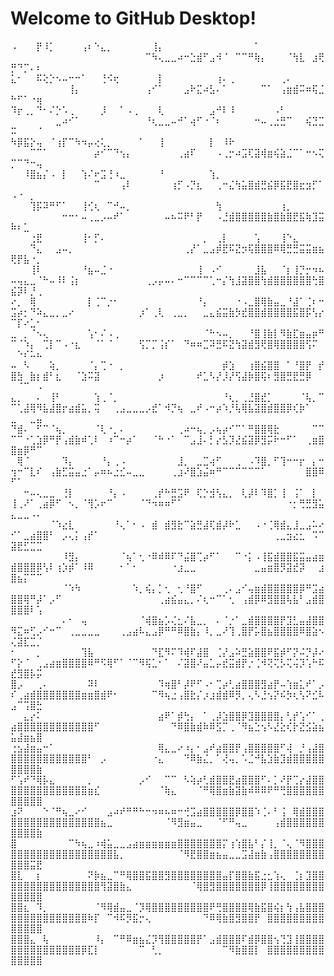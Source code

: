 # Welcome to GitHub Desktop!

⠠⠀⠀⠀⡟⠸⡁⠀⠀⠀⠀⢠⠆⠑⣄⡀⠀⠀⠀⠀⠀⠀⢸⡄⠀⠀⠀⠀⠀⠀⠀⠀⠀⠀⠀⠀⠀⠀⠁⠀⠀⠀⠀⠀⠀⠀⠀⠀⠀⠀⠀⠀⠀⠀⠀⠀⠀⠀⠀⠀⠀⠀⠀⠀⠀⠀⠀⠀⠀⠀⠉⠳⢄⣀⣀⠴⠒⣑⣾⠋⣠⠺⠈⠀⠉⠉⠛⢷⡄⠀⠀⠀⠈⢳⣇⠀⣰⢟⡛⠙⡉⠄⠆
⣅⠂⠀⠀⠯⢕⡑⠢⠤⠒⠒⠁⠀⠀⢘⠪⢖⠀⠀⠀⠀⠀⠀⡇⠀⠀⠀⠀⠀⠀⠀⠀⢰⠄⢀⠀⠀⠀⠀⠀⠀⠀⢀⠄⠀⠀⠀⠀⠀⠀⠀⠀⠀⠀⠀⠀⠀⠀⢸⡄⠀⠀⠀⠀⠀⠀⠀⠀⠀⠀⢠⠊⠁⠀⠀⠀⣠⠗⣍⠴⣣⠄⠁⠀⠀⠀⠀⠀⠉⠁⠀⢠⣶⣾⠭⠶⢯⣈⠓⠋⠁⠐⢶
⠹⡖⢀⡀⠙⠂⠌⡑⠡⢀⠀⠀⠀⠀⡸⠀⠀⠁⠠⢀⠀⠀⠀⢇⠀⠀⠀⠀⠀⠀⠀⣠⠚⠇⠸⠀⠀⠀⠀⠀⠀⠠⠃⠀⠀⠀⠀⠀⠀⠀⠀⠀⠀⠀⠀⠀⣀⠴⠊⠁⠀⠀⠀⠀⠀⠀⠀⠀⠀⠀⠘⢆⣀⣀⠤⠚⠁⢴⠋⠐⠈⠆⠀⠀⠀⠀⠀⠒⠤⢀⣐⣛⠉⠀⠀⢮⣙⣉⠭⠀⠀⠀⠈
⠳⡿⣯⡕⢤⠀⠈⢰⡏⠉⠳⠲⡤⢔⢅⡀⠀⠀⠀⠀⠁⠀⠀⢸⠀⠀⠀⠀⠀⠀⠀⡇⠀⠸⠗⠀⠀⠀⠀⠀⠀⠀⠀⠀⠀⠀⠀⠀⠀⠀⠀⠀⠉⠉⠁⠀⠀⠀⠀⠀⠀⠀⡴⠊⠉⠙⢢⡄⠀⠀⠀⠀⠀⠀⠀⢀⣴⠏⠀⠀⠀⠠⢀⡒⠴⣩⢏⣽⢾⣶⢮⣵⣈⠉⠁⠒⠢⢍⡉⠉⠙⠒⢤
⠀⠀⠸⣿⣦⡌⠠⠀⡇⠀⠀⢱⠌⠖⣩⢘⠰⣀⠀⠀⠀⠀⠀⠘⠀⠀⠀⠀⠀⠀⠀⢱⡀⠀⠀⠀⠀⠀⠀⠀⠀⠀⠀⠀⠀⠀⠀⠀⠀⠀⠀⠀⠀⠀⠀⠀⠀⠀⠀⠀⠀⠀⠉⠀⠀⠀⢠⠇⠀⠀⠀⠀⠀⠀⢰⡋⠠⡙⣆⠀⠀⢀⠒⣌⢳⣥⣿⣾⣛⣮⡿⣯⣟⣿⣖⣲⡋⠁⠠⠐⠀⡀⠀
⠀⠀⠀⢹⡯⠽⠛⠋⠁⠀⠀⢸⢊⢆⠀⠉⠚⠤⡀⠀⠀⠀⠀⠀⠀⠀⠀⠀⠀⠀⠀⠀⢳⠀⠀⠀⠀⠀⠀⠀⠀⠀⢰⡀⠀⠀⠀⠀⠀⠀⠀⠀⠀⠀⠀⠀⠀⠒⠒⠂⠤⢀⣀⡠⠤⠞⠁⠀⠀⠀⠀⠀⠀⠤⠦⠭⠟⠃⡟⠀⠀⠠⣘⣾⣿⣿⣿⣿⣿⣷⣿⣷⣿⣟⣯⢷⣹⣭⠷⠆⣁⠀⠀
⠀⠀⠀⢐⣟⠀⠀⠀⠀⠀⠀⢸⠂⡋⠄⠀⠀⠀⠀⠀⠀⠀⠀⠀⠀⠀⠀⠀⠀⠀⡀⠀⢀⡇⠀⠀⠀⠀⢡⠀⠀⠀⢸⠑⣄⠀⠀⠀⠀⠀⠀⠀⠙⣄⠀⠀⣠⠤⡀⠀⠀⠀⠀⠀⠀⠀⠀⠀⠀⠀⠀⠀⠀⠀⠀⠀⢀⡜⠁⣀⣠⡾⣟⠯⣝⡲⢯⣿⣿⣿⠿⢿⣛⣛⣭⣭⣶⣦⢟⡟⣧⠐⡀
⠀⠀⠀⢸⠇⠀⠀⠀⠀⠀⠀⠘⣦⠤⣈⠐⠀⠀⠀⠀⠀⠀⠀⠀⠀⠀⠀⠀⠀⢸⠀⠠⠊⠀⠀⠀⠀⠀⣸⣧⠀⠀⠈⡆⢸⡙⡒⠲⠦⠤⢤⣄⣀⠈⠓⠤⠸⠇⢨⡆⠀⠀⠀⠀⠀⠀⠀⠀⠀⠀⢀⡠⡤⠤⠄⠒⠉⠉⠉⠉⢁⠒⡌⢳⣸⣽⣿⣿⢳⣾⣿⣿⣿⣿⣿⣿⢓⣿⣮⡽⠇⡘⢀
⠔⡀⠀⢿⠀⠀⠀⠀⠀⠀⠀⠀⡇⢈⠉⡐⠂⠀⠀⠀⠀⠀⠀⠀⠀⠀⠀⠀⠀⠘⡄⠀⠀⠀⠀⠐⠠⣀⣿⢿⣷⣤⣀⠘⣼⠁⢈⠆⠒⣩⡴⡂⠙⠵⣄⣀⡀⣀⠔⠀⠀⠀⠀⠀⠀⠀⠀⠀⠀⡰⠁⢀⢇⠀⢀⣀⡀⠀⠀⣀⣄⣮⣭⣷⡳⣞⣿⣿⣾⣿⣿⣿⣿⣯⣿⡯⢣⡔⠉⡏⠔⣁⠂
⣀⠀⡀⠈⠢⢄⠀⠀⠀⠀⠀⠀⢡⠂⠌⠠⢀⠀⠀⠀⠀⠀⠀⠀⠀⠀⠀⠀⠀⠀⠈⠓⠢⠤⡀⠀⠀⠘⣿⢸⣷⡇⠻⣷⣏⣶⣤⡶⠛⠉⠈⠱⡄⠀⢉⡇⠉⠠⠐⣆⠀⠀⠈⠁⠈⠀⠀⠀⠀⢫⡉⡉⢨⡎⠁⠀⠙⠶⠶⣉⠽⣛⠯⣝⢳⣽⣾⣻⢟⣿⢿⣿⣿⣿⣿⢫⠍⠀⠀⠑⠎⠥⠦
⠤⠀⠣⠀⠀⠀⢵⡀⠀⠀⠀⠀⠈⡄⢉⠐⠀⡀⠀⠀⠀⠀⠀⠀⠀⠀⠀⠀⠀⠀⠀⠀⠀⡾⣱⠀⠀⢰⣿⣮⣿⣿⠀⠁⠘⣿⡟⠀⡞⣿⣳⠀⣷⡆⣾⠃⣆⠀⠀⠈⣱⠭⣽⠀⠀⠀⠀⠀⠀⠀⠀⠀⡰⠀⠀⠀⠀⠀⠞⣁⠣⡜⡸⡜⢫⣼⡷⣿⢯⠆⣻⣿⣛⣟⣛⡿⠀⠀⠀⠈⠉⠀⠠
⣄⡀⠀⠀⠄⠀⢸⠃⠀⠀⠀⠀⠀⢱⢀⠈⡀⠀⠀⠀⠀⠀⠀⠀⠀⠀⠀⠀⠀⠀⠀⠀⠀⠘⢆⡀⢀⣘⣿⣞⡁⠀⠀⠀⠀⠈⢧⡀⠉⠉⢁⣼⢿⠻⣧⣼⣿⡖⣴⣾⣥⡀⢭⠀⠀⢀⣠⣀⣀⣀⡠⣞⠁⠺⡙⢦⠀⣀⠞⠠⠒⡴⠱⡘⢧⢿⣧⣽⣿⣾⣿⣿⡿⢎⡷⠁⠀⠀⣀⠀⠀⣀⣤
⠙⣾⠄⠀⠋⠉⠈⢦⡀⠀⠀⠀⠀⠈⢇⠐⡀⠄⠀⠀⠀⠀⠀⠀⠀⠀⢀⠴⠒⢦⡀⡠⢦⡴⠊⠉⠁⠛⣿⣿⢿⣗⠀⠀⠀⠀⠀⠉⠉⠉⠉⠐⢁⣱⡿⠛⡟⢠⣾⣷⠾⢁⠇⠀⠰⠉⠒⡴⠁⠀⠀⠈⠓⠐⠁⠀⠉⣠⣸⠄⡃⡔⣣⡹⣜⣮⣽⡿⣻⡭⠗⠒⠋⠁⠀⢀⣶⣿⣿⣶⡿⠛⠉
⠀⢿⠈⠀⠀⠀⠀⠀⠹⡄⠀⠀⠀⠀⠘⡄⢀⠠⠀⠀⠀⠀⠀⠀⠀⠀⣸⡀⠀⣀⣉⢴⠋⠀⠀⢀⠀⠠⠹⣿⡀⠋⢹⠒⠒⡖⠀⡄⠒⢲⠒⠉⣇⠎⠀⢠⣷⣋⣭⣤⣐⠁⡤⠶⠦⣐⣊⠤⣀⣀⠀⠀⠀⠀⢀⣰⠜⣿⣱⣬⠶⠛⠉⠉⠉⠉⠉⠉⠁⠀⠀⠀⠀⠀⠀⣿⣿⠿⠋⠁⠀⠀⠀
⠀⠀⠒⠤⢄⣀⣀⠀⢘⡇⠀⠀⠀⠀⠀⠘⡄⠠⠀⠀⠀⠀⢀⡞⠓⣛⣩⠟⠀⢏⡑⣺⢣⣄⡀⠀⢇⡼⠇⠹⣿⡁⢸⠀⢨⠁⠀⡇⠀⢸⢀⠜⠁⢀⣴⡿⠋⠀⠢⡀⠈⢻⡡⠖⠉⠀⠀⠀⠀⠈⠙⠲⠶⠶⠋⠁⠀⠀⠀⠀⠀⠀⠀⠀⠀⠀⠀⠀⠀⠀⠀⠀⠐⡂⢛⣛⣻⣥⣄⣀⣀⠠⠄
⠀⠀⠀⠀⠀⠀⠈⠱⣔⣇⠀⠀⠀⠀⠀⠀⠘⢄⠁⠂⠠⠀⣾⠀⣾⣻⣗⠉⣵⣛⣼⢏⣾⡼⠗⣁⠀⠀⠠⠐⢈⢿⣾⣄⣸⣀⣠⠥⠔⠊⠁⣀⣴⣿⣿⠃⠀⡠⢄⡅⢠⡞⠁⠀⠀⠀⠀⠀⠀⠀⠀⠀⠀⠀⠀⠀⠀⠀⠀⠀⠀⠀⠀⠀⠀⠀⠀⠀⠀⠀⢀⣀⣲⣔⣂⠀⠩⠉⣽⣟⣋⣉⣉
⠀⠀⠀⠀⠀⠀⠀⠀⠸⣻⡄⠀⠀⠀⠀⠀⠀⠈⢦⠁⢂⠐⠿⠾⠿⠏⠙⣬⣿⢉⡴⠋⠁⠀⠀⠉⠐⡅⠠⢸⣯⣾⣿⣿⣯⣭⣤⣴⣶⣾⣿⣿⣿⡿⢣⠇⢰⡱⡾⠁⠸⠿⠀⠀⠀⠀⠂⠁⠂⠀⠀⠀⠀⠀⠐⣰⣀⣀⠀⠀⠀⠀⠀⠀⠀⠀⠀⣀⣤⣶⣿⡻⣽⣞⡽⠀⠀⣰⣿⣦⡍⠉⠉
⠀⠀⠀⠀⠀⠀⠀⠀⠈⠱⠳⠀⠀⠀⠀⠀⠀⠀⠀⠱⡀⢮⡄⡁⢂⠀⢂⠘⣿⠋⠀⠀⠀⢀⠄⣠⠊⢤⣶⣾⣿⣿⣿⣿⣿⡿⠛⣩⣴⣿⣿⢿⠛⡼⠁⡠⠋⠀⠀⠀⠀⠀⠀⠀⠀⠀⠀⠀⠀⠀⠀⠀⢀⣴⣮⣤⣄⡀⠌⢆⠒⠉⠁⢂⠀⢠⣾⡿⠿⣻⣿⣿⢧⣧⠃⣠⣾⣿⣿⣿⣿⠇⢡
⠀⠀⠀⠀⠀⠀⠀⠀⠄⠂⠀⢤⠀⠀⠀⠀⠀⠀⠀⠀⠈⢾⣿⣦⡡⢌⣂⠌⣧⣀⡀⠀⠄⠈⡐⠁⣀⣾⣿⣿⣿⣿⡟⣹⣃⣤⣼⣿⣿⠻⣍⠶⢋⡠⠊⠒⠉⠀⢀⣀⣀⣀⣀⠀⠀⠀⢀⣠⣴⠧⣄⣠⡿⠛⠛⠿⣿⣷⡄⠸⡀⣀⠜⢹⢀⣿⡟⡥⣿⣦⣿⣿⣿⣿⠿⣿⣵⠢⢌⣽⣏⣉⡈
⠂⠀⠀⠀⡀⠀⠀⠀⠀⠀⠀⢹⣧⠀⠀⠀⠀⠀⠀⠀⠀⠀⠙⣏⠻⠍⠹⢾⠏⣼⣿⠀⢈⡜⣠⠵⣛⣵⣿⣿⠟⣯⡾⠋⡝⠬⡙⡼⠔⠋⡕⠈⠀⢀⣠⣴⣶⣿⣿⣿⣿⠿⠛⠫⢿⠋⠁⠈⠉⠻⢯⣁⠂⠁⠀⠌⣽⣿⠜⣤⣁⡤⣞⣭⣾⡟⡐⢈⠺⢝⢍⡣⢍⢬⡹⢡⠓⠯⣞⣻⣿⡧⡭
⣿⡠⠀⠀⢀⠄⠀⠀⠀⠀⠀⠀⠽⠇⠀⠀⠀⠀⠀⠀⠀⠀⠀⠹⢶⣿⠃⡼⠟⠋⠠⠂⢉⡴⢃⣴⣿⣿⣿⣻⣴⡟⠤⢱⣶⣅⠞⠁⡠⠎⢀⣴⣾⣿⣿⣿⣿⣿⣿⣿⣶⣶⣿⣾⠟⠂⠀⠀⠀⠀⠀⠉⠻⢦⣐⢠⣿⣗⡌⡰⣰⣾⣾⠿⡻⡀⢄⠣⣘⢢⡝⠮⡳⢆⢣⠝⣊⠧⣠⠉⢩⣿⣓
⠀⠀⣄⡔⠅⠀⠀⠀⠀⠀⠀⠀⠀⠀⠀⠀⠀⠀⠀⠀⠀⠀⠀⣴⠟⠁⡾⢓⡄⠀⠁⢀⡼⣱⣿⣿⡿⣹⣿⣿⣿⣿⡄⢃⡞⢡⠊⠁⢀⣴⣿⣿⣿⣿⣿⣿⣿⣿⣿⣿⣿⣿⠋⠀⠀⠀⠀⠀⠀⠀⠀⠀⠀⠀⠙⠿⣿⣷⣾⠷⠿⣫⡉⢀⠈⠻⣦⣑⢢⠣⣜⣕⢎⡗⣝⣪⣵⣦⣥⣼⣶⣦⣿
⢐⣢⣼⣶⣤⠒⠁⠀⠀⠀⠀⠀⠀⠀⠀⠀⠀⠀⠀⠀⠀⠀⠀⢿⣄⣀⠔⠰⡄⠂⣠⠞⣴⣿⣿⡟⢠⣿⣿⣿⣿⣿⠋⢼⠀⡘⢠⣼⣿⣿⣿⣿⣿⣿⣿⣿⣿⣿⣿⣿⣿⠃⠀⡠⠀⠀⠀⠀⠀⠀⠀⠐⣄⠀⠀⠀⠙⠿⣷⣌⡀⠁⢜⢤⡀⠡⣈⠚⣧⣱⣷⣹⣾⣿⣿⣿⣿⣿⣿⣿⣿⣿⣷
⠋⢡⠞⠙⢿⡧⣄⠀⠀⠀⠀⠀⡀⠀⠀⠀⠀⠀⠀⠀⡠⠊⠀⠀⠉⠉⠀⠣⢵⡴⢃⣾⣿⣿⣟⣴⣿⣿⣿⠋⠄⡁⠜⡟⢉⡔⣼⣿⣿⣿⣿⣿⣿⣿⣿⣿⣿⣿⣿⣿⣿⣶⣎⠀⠀⠀⠀⠀⠀⠀⠀⠀⠈⢷⣄⠀⠀⠀⠈⠛⢿⣿⣶⣷⣽⣷⠾⠿⠿⠟⠛⢛⣿⣿⣿⣿⣿⣿⣿⣿⣿⣿⣿
⣰⠝⠀⠀⠀⠑⠈⠛⢦⣀⠔⠊⠀⠀⠀⣠⠴⠞⠛⠛⠓⠒⠲⠶⠦⠶⠒⢚⣩⣴⣿⣿⣿⣿⣿⡿⣿⣿⠱⢈⠄⠃⢨⠀⢿⣾⣿⣿⣿⣿⣿⣿⣿⣿⣿⣿⣿⣿⣿⣿⣿⣿⣿⣦⣀⠀⠀⠀⠀⠀⠀⠀⠀⠈⠻⣻⣶⣤⣀⠀⠀⠈⠋⠛⢤⣀⠀⠀⠀⠀⢠⣾⣿⣿⣿⣿⣿⣿⣿⣿⣿⣿⣷
⣿⠀⠀⠀⠀⠀⠀⠀⠀⠉⠳⢦⣀⠰⢾⣥⣀⣀⣠⣴⣶⣶⣶⣶⣶⣶⣿⣿⣿⣿⣿⣿⣿⡍⢰⢱⣿⣧⠃⡌⢸⡀⠈⢄⠈⠻⣿⣿⣿⣿⣿⣿⣿⣿⣿⣿⣿⣿⣿⣿⣿⣿⣿⣿⣿⣧⡀⠀⠀⠀⠀⠀⠀⠀⠀⠈⠻⣟⣿⣿⣶⣦⣤⣀⣀⣩⣼⣶⣷⢠⣿⣿⣿⣿⣿⣿⣿⣿⣿⣿⣿⣭⣟
⣿⣇⠀⠀⡆⠀⠀⠀⠀⠀⠀⠀⠝⡷⣦⣀⠉⠛⢿⣿⣿⣯⣿⣿⣻⣿⣿⣿⣿⣿⣿⣿⣿⣤⡏⣿⣿⣷⣯⣐⣂⢱⢄⠀⢈⡆⣹⣿⣿⣿⣿⣿⣿⣿⣿⣿⣿⣿⣿⣿⣿⣿⣿⢻⣽⣿⣷⣄⠀⠀⠀⠀⠀⠀⠀⠀⠀⠈⢿⣿⣻⣿⣿⣿⣿⣿⣿⣿⡿⢸⣿⣿⣿⣿⣿⣿⣿⣿⣿⣿⣿⣿⣿
⣿⣿⣆⠀⠹⡀⠀⠀⠀⠀⠀⠀⠀⠈⠻⢿⣾⣤⣀⠈⡹⢿⣿⣿⣿⣿⣿⣿⣿⣿⣿⠟⢛⣿⣿⣿⣿⢿⣷⣯⣿⢮⡆⢳⢠⣧⣿⣿⣿⣿⣿⣿⣿⣿⣿⣿⣿⣿⣿⣿⣿⠷⡏⠀⠉⠺⠯⡻⣯⡒⢄⠀⠀⠀⠀⠀⠀⠀⠀⠙⠿⢿⣷⣿⣻⣿⣿⡟⠀⣿⣿⣿⣿⣿⣿⣿⣿⣿⣿⣿⣿⣿⣿
⣿⣿⣿⣄⠀⢧⠀⠀⠀⠀⠀⠀⠀⠸⡄⠀⠉⠛⠿⣶⣦⣌⡹⢻⣿⣿⣿⣿⣿⡟⠁⣠⣾⣿⣿⣿⠏⣾⡿⣿⣿⢢⢙⣹⢸⣿⣿⣿⣿⣿⣿⣿⣿⣿⣿⣿⣿⣿⣿⣿⡿⣏⡇⠀⠀⠀⠀⠀⠀⠉⠀⢃⡀⠀⠀⠀⠀⠀⠀⠀⠀⠀⠉⠻⣷⣿⣿⡇⠀⣿⣿⣿⣿⣿⣿⣿⣿⣿⣿⣿⣿⣿⣿
